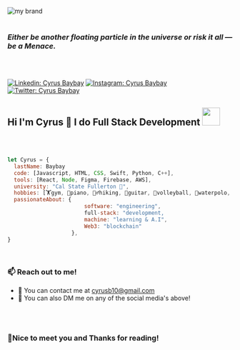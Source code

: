 ![my brand](https://i.imgur.com/lqX5J82.gif)
<br>
<br>
<h3 style="font-weight:bold"><em>Either be another floating particle in the universe or risk it all — be a Menace.</em>
</h3><br>
<br>

[![Linkedin: Cyrus Baybay](https://img.shields.io/badge/-Cyrus_Baybay-blue?style=plastic&logo=Linkedin&logoColor=white&link=https://www.linkedin.com/in/cyrus-baybay-69a809175/)](https://www.linkedin.com/in/cyrus-baybay-69a809175/)
[![Instagram: Cyrus Baybay](https://img.shields.io/badge/-Cyrus_Baybay-pink?style=plastic&logo=Instagram&logoColor=white&link=https://www.instagram.com/cyrusbaebae/)](https://www.instagram.com/cyrusbaebae/)
[![Twitter: Cyrus Baybay](https://img.shields.io/badge/-Cyrus_Baybay-lightblue?style=plastic&logo=Twitter&logoColor=white&link=https://twitter.com/CyrusBaebae)](https://twitter.com/CyrusBaebae)

<h2 style="font-weight:bold"> Hi I'm Cyrus 👋 I do Full Stack Development <img src="https://media3.giphy.com/media/vzY5lE13aErsxmmeQx/giphy.gif?cid=790b761143788319a5b7b8418859a5de656da442dffc05df&rid=giphy.gif&ct=s" width="40" height="40"></h2>
<br>
<br>

```javascript
let Cyrus = {
  lastName: Baybay
  code: [Javascript, HTML, CSS, Swift, Python, C++],
  tools: [React, Node, Figma, Firebase, AWS],
  university: "Cal State Fullerton 🐘",
  hobbies: [🏋️gym, 🎹piano, 🚶‍♂️hiking, 🎸guitar, 🏐volleyball, 🤽waterpolo, 🎱pool, 🎮video_games],
  passionateAbout: {
                        software: "engineering",
                        full-stack: "development,
                        machine: "learning & A.I",
                        Web3: "blockchain"
                    },
}
```
<br>

<h3 style="font-weight:bold">📫 Reach out to me!</h3>
<ul>
<li>💌 You can contact me at <a href="mailto:cyrusb10@gmail.com">cyrusb10@gmail.com</a></li>
<li>📱 You can also DM me on any of the social media's above!</li>
</ul>
<br>
<br>

<h3 style="font-weight:bold">🤝Nice to meet you and Thanks for reading! </h3>


<!--
**TRA3H/TRA3H** is a ✨ _special_ ✨ repository because its `README.md` (this file) appears on your GitHub profile.

Here are some ideas to get you started:

- 🔭 I’m currently working on ...
- 🌱 I’m currently learning ...
- 👯 I’m looking to collaborate on ...
- 🤔 I’m looking for help with ...
- 💬 Ask me about ...
- 📫 How to reach me: ...
- 😄 Pronouns: ...
- ⚡ Fun fact: ...
-->
